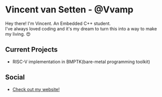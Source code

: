 # Vincent van Setten - @Vvamp
Hey there! I'm Vincent. An Embedded C++ student.  
I've always loved coding and it's my dream to turn this into a way to make my living. 😍  

## Current Projects
- RISC-V implementation in BMPTK(bare-metal programming toolkit)


## Social

 - [Check out my website!](https://vincentvansetten.com)

<!--
**Vvamp/Vvamp** is a ✨ _special_ ✨ repository because its `README.md` (this file) appears on your GitHub profile.

Here are some ideas to get you started:

- 🔭 I’m currently working on ...
- 🌱 I’m currently learning ...
- 👯 I’m looking to collaborate on ...
- 🤔 I’m looking for help with ...
- 💬 Ask me about ...
- 📫 How to reach me: ...
- 😄 Pronouns: ...
- ⚡ Fun fact: ...
-->
